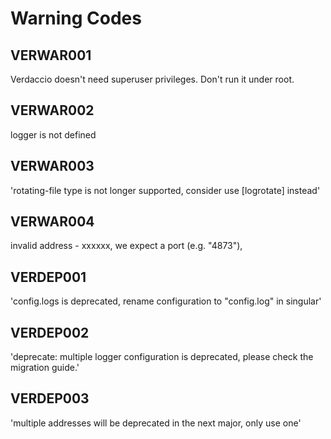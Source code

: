 # Warning Codes

## VERWAR001

Verdaccio doesn't need superuser privileges. Don't run it under root.

## VERWAR002

logger is not defined

## VERWAR003

'rotating-file type is not longer supported, consider use [logrotate] instead'

## VERWAR004

invalid address - xxxxxx, we expect a port (e.g. "4873"),

## VERDEP001

'config.logs is deprecated, rename configuration to "config.log" in singular'

## VERDEP002

'deprecate: multiple logger configuration is deprecated, please check the migration guide.'

## VERDEP003

'multiple addresses will be deprecated in the next major, only use one'
